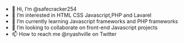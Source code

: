 - 👋 Hi, I’m @safecracker254
- 👀 I’m interested in HTML CSS Javascript,PHP and Lavarel 
- 🌱 I’m currently learning Javascript frameworks and PHP frameworks
- 💞️ I’m looking to collaborate on front-end Javascript projects
- 📫 How to reach me @nyashville on Twitter

<!---
safecracker254/safecracker254 is a ✨ special ✨ repository because its `README.md` (this file) appears on your GitHub profile.
You can click the Preview link to take a look at your changes.
--->
